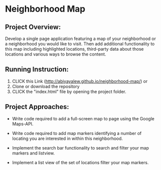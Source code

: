 # Neighborhood Map

## Project Overview:
 
Develop a single page application featuring a map of your neighborhood or a       neighborhood you would like to visit. Then add additional functionality to this map including highlighted locations, third-party data about those locations and various ways to browse the content.

## Running Instruction:

 1. CLICK  this Link (http://abiyayalew.github.io/neighborhood-map/)
          or 
 2. Clone or download the repository 
 3. CLICK the "index.html" file by opening the project folder.



## Project Approaches:
 
 *	Write code required to add a full-screen map to page using the Google Maps-API.
 
 *	Write code required to add map markers identifying a number of locating you are interested in within this neighborhood.
 
 *  Implement the search bar functionality to search and filter your map markers and listview.
 *  Implement a list view of the set of locations filter your map markers.

 
















